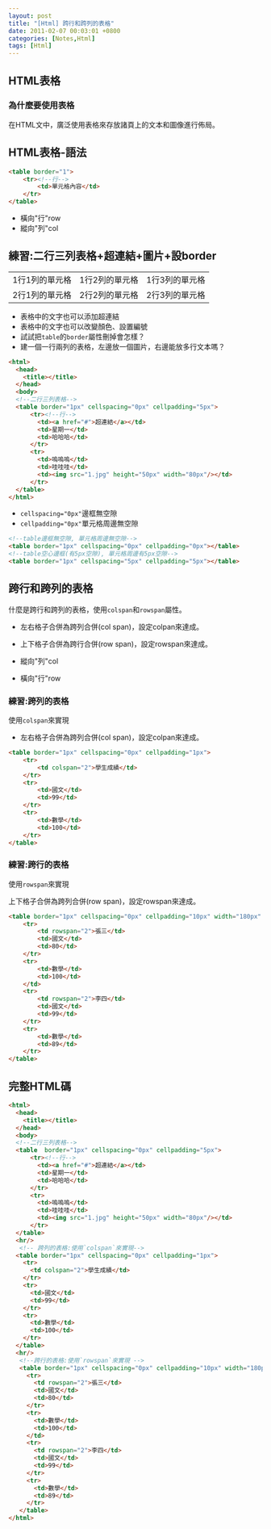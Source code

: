 ```yaml
---
layout: post
title: "[Html] 跨行和跨列的表格"
date: 2011-02-07 00:03:01 +0800
categories: [Notes,Html]
tags: [Html]
---
```


## HTML表格
### 為什麼要使用表格
在HTML文中，廣泛使用表格來存放諸頁上的文本和圖像進行佈局。

## HTML表格-語法  
```html
<table border="1">
    <tr><!--行-->
        <td>單元格內容</td>
    </tr>
</table>
```
- 橫向"行"row
- 縱向"列"col

## 練習:二行三列表格+超連結+圖片+設border  
|              |              |              |
|:-------------|:-------------|-------------:|
| 1行1列的單元格 | 1行2列的單元格 | 1行3列的單元格 |
| 2行1列的單元格 | 2行2列的單元格 | 2行3列的單元格 |

- 表格中的文字也可以添加超連結
- 表格中的文字也可以改變顏色、設置編號
- 試試把`table`的`border`屬性刪掉會怎樣？
- 建一個一行兩列的表格，左邊放一個圖片，右邊能放多行文本嗎？


```html
<html>
  <head>
    <title></title>
  </head>
  <body>
  <!--二行三列表格-->
  <table border="1px" cellspacing="0px" cellpadding="5px">
	  <tr><!--行-->
		<td><a href="#">超連結</a></td>
		<td>星期一</td> 
		<td>哈哈哈</td>
	  </tr>
	  <tr>
		<td>嗚嗚嗚</td>
		<td>哇哇哇</td> 
		<td><img src="1.jpg" height="50px" width="80px"/></td>
	  </tr>
  </table>
</html>
```

- `cellspacing="0px"`邊框無空隙
- `cellpadding="0px"`單元格周邊無空隙

```html
<!--table邊框無空隙, 單元格周邊無空隙-->
<table border="1px" cellspacing="0px" cellpadding="0px"></table>
<!--table空心邊框(有5px空隙), 單元格周邊有5px空隙-->
<table border="1px" cellspacing="5px" cellpadding="5px"></table>
```

## 跨行和跨列的表格
什麼是跨行和跨列的表格，使用`colspan`和`rowspan`屬性。
- 左右格子合併為跨列合併(col span)，設定colpan來達成。
- 上下格子合併為跨行合併(row span)，設定rowspan來達成。

     
- 縱向"列"col
- 橫向"行"row


### 練習:跨列的表格
使用`colspan`來實現
    
- 左右格子合併為跨列合併(col span)，設定colpan來達成。

```html
<table border="1px" cellspacing="0px" cellpadding="1px">
    <tr>
        <td colspan="2">學生成績</td>
    </tr>
    <tr>
        <td>國文</td>
        <td>99</td>
    </tr>
    <tr>
        <td>數學</td>
        <td>100</td>
    </tr>
</table>
```

### 練習:跨行的表格
使用`rowspan`來實現
    
上下格子合併為跨列合併(row span)，設定rowspan來達成。 

```html
<table border="1px" cellspacing="0px" cellpadding="10px" width="180px" height="120px">
    <tr>
        <td rowspan="2">張三</td>
        <td>國文</td>
        <td>80</td>
    </tr>
    <tr>
        <td>數學</td>
        <td>100</td>
    </td>
    <tr>
        <td rowspan="2">李四</td>
        <td>國文</td>
        <td>99</td>
    </tr>
    <tr>
        <td>數學</td>
        <td>89</td>
    </tr>
</table>
```

## 完整HTML碼

```html
<html>
  <head>
    <title></title>
  </head>
  <body>
  <!--二行三列表格-->
  <table  border="1px" cellspacing="0px" cellpadding="5px">
	  <tr><!--行-->
		<td><a href="#">超連結</a></td>
		<td>星期一</td> 
		<td>哈哈哈</td>
	  </tr>
	  <tr>
		<td>嗚嗚嗚</td>
		<td>哇哇哇</td> 
		<td><img src="1.jpg" height="50px" width="80px"/></td>
	  </tr>
  </table>
  <hr/>
   <!-- 跨列的表格:使用`colspan`來實現-->
  <table border="1px" cellspacing="0px" cellpadding="1px">
	<tr>
	  <td colspan="2">學生成績</td>
	</tr>
	<tr>
	  <td>國文</td>
	  <td>99</td>
    </tr>
	<tr>
	  <td>數學</td>
	  <td>100</td>
	</tr>
  </table>
  <hr/>
   <!--跨行的表格:使用`rowspan`來實現 -->
   <table border="1px" cellspacing="0px" cellpadding="10px" width="180px" height="120px">
     <tr>
	   <td rowspan="2">張三</td>
	   <td>國文</td>
	   <td>80</td>
	 </tr>
	 <tr>
	   <td>數學</td>
	   <td>100</td>
	 </td>
	 <tr>
	   <td rowspan="2">李四</td>
	   <td>國文</td>
	   <td>99</td>
	 </tr>
	 <tr>
	   <td>數學</td>
	   <td>89</td>
	 </tr>
   </table>
</html>
```